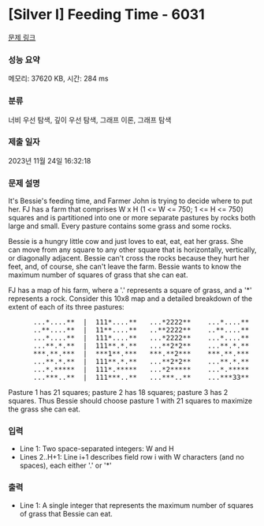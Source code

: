 # [Silver I] Feeding Time - 6031 

[문제 링크](https://www.acmicpc.net/problem/6031) 

### 성능 요약

메모리: 37620 KB, 시간: 284 ms

### 분류

너비 우선 탐색, 깊이 우선 탐색, 그래프 이론, 그래프 탐색

### 제출 일자

2023년 11월 24일 16:32:18

### 문제 설명

<p>It's Bessie's feeding time, and Farmer John is trying to decide where to put her. FJ has a farm that comprises W x H (1 <= W <= 750; 1 <= H <= 750) squares and is partitioned into one or more separate pastures by rocks both large and small. Every pasture contains some grass and some rocks.</p>

<p>Bessie is a hungry little cow and just loves to eat, eat, eat her grass. She can move from any square to any other square that is horizontally, vertically, or diagonally adjacent. Bessie can't cross the rocks because they hurt her feet, and, of course, she can't leave the farm. Bessie wants to know the maximum number of squares of grass that she can eat.</p>

<p>FJ has a map of his farm, where a '.' represents a square of grass, and a '*' represents a rock. Consider this 10x8 map and a detailed breakdown of the extent of each of its three pastures:</p>

<pre>      ...*....**  |  111*....**   ...*2222**    ...*....**
      ..**....**  |  11**....**   ..**2222**    ..**....**
      ...*....**  |  111*....**   ...*2222**    ...*....**
      ...**.*.**  |  111**.*.**   ...**2*2**    ...**.*.**
      ***.**.***  |  ***1**.***   ***.**2***    ***.**.***
      ...**.*.**  |  111**.*.**   ...**2*2**    ...**.*.**
      ...*.*****  |  111*.*****   ...*2*****    ...*.*****
      ...***..**  |  111***..**   ...***..**    ...***33**</pre>

<p>Pasture 1 has 21 squares; pasture 2 has 18 squares; pasture 3 has 2 squares. Thus Bessie should choose pasture 1 with 21 squares to maximize the grass she can eat.</p>

### 입력 

 <ul>
	<li>Line 1: Two space-separated integers: W and H</li>
	<li>Lines 2..H+1: Line i+1 describes field row i with W characters (and no spaces), each either '.' or '*'</li>
</ul>

<p> </p>

### 출력 

 <ul>
	<li>Line 1: A single integer that represents the maximum number of squares of grass that Bessie can eat.</li>
</ul>

<p> </p>

